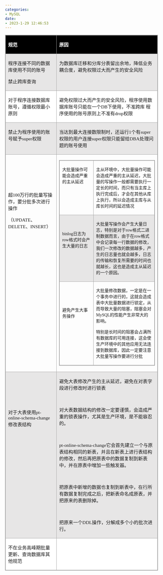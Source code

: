 ```yaml
---
categories:
- MySQL
date:
- 2023-1-29 12:46:53
---
```


<table summary="" cellspacing="0"
    style="border-collapse:collapse; border-color:#a3a3a3; border-style:solid; border-width:1px"
    class=" cke_show_border">
    <tbody>
        <tr>
            <td
                style="background-color:black; border-bottom:1px solid #a3a3a3; border-left:1px solid #a3a3a3; border-right:1px solid #a3a3a3; border-top:1px solid #a3a3a3; vertical-align:top; width:3.5541in">
                <p><span style="font-size:11.5pt"><span style="font-family:&quot;Microsoft YaHei UI&quot;"><span
                                style="color:white"><strong>规范</strong></span></span></span></p>
            </td>
            <td
                style="background-color:black; border-bottom:1px solid #a3a3a3; border-left:1px solid #a3a3a3; border-right:1px solid #a3a3a3; border-top:1px solid #a3a3a3; vertical-align:top; width:9.4944in">
                <p><span style="font-size:11.5pt"><span style="font-family:&quot;Microsoft YaHei UI&quot;"><span
                                style="color:white"><strong>原因</strong></span></span></span></p>
            </td>
        </tr>
        <tr>
            <td
                style="background-color:#e7e6e6; border-bottom:1px solid #a3a3a3; border-left:1px solid #a3a3a3; border-right:1px solid #a3a3a3; border-top:1px solid #a3a3a3; vertical-align:top; width:3.5541in">
                <p><span style="font-size:11.5pt"><span
                            style="font-family:&quot;Microsoft YaHei UI&quot;">程序连接不同的数据库使用不同的账号</span></span></p>
                <p><span style="font-size:11.5pt"><span
                            style="font-family:&quot;Microsoft YaHei UI&quot;">禁止跨库查询</span></span></p>
            </td>
            <td
                style="background-color:#e7e6e6; border-bottom:1px solid #a3a3a3; border-left:1px solid #a3a3a3; border-right:1px solid #a3a3a3; border-top:1px solid #a3a3a3; vertical-align:top; width:9.4944in">
                <p><span style="font-size:11.5pt"><span
                            style="font-family:&quot;Microsoft YaHei UI&quot;">为数据库迁移和分库分表留出余地，降低业务耦合度，避免权限过大而产生的安全风险</span></span>
                </p>
            </td>
        </tr>
        <tr>
            <td
                style="background-color:white; border-bottom:1px solid #a3a3a3; border-left:1px solid #a3a3a3; border-right:1px solid #a3a3a3; border-top:1px solid #a3a3a3; vertical-align:top; width:3.5541in">
                <p><span style="font-size:11.5pt"><span
                            style="font-family:&quot;Microsoft YaHei UI&quot;">对于程序连接数据库账号，遵循权限最小原则</span></span></p>
            </td>
            <td
                style="background-color:white; border-bottom:1px solid #a3a3a3; border-left:1px solid #a3a3a3; border-right:1px solid #a3a3a3; border-top:1px solid #a3a3a3; vertical-align:top; width:9.4944in">
                <p><span style="font-size:11.5pt"><span
                            style="font-family:&quot;Microsoft YaHei UI&quot;">避免权限过大而产生的安全风险，程序使用数据库账号只能在一个</span><span
                            style="font-family:&quot;Comic Sans MS&quot;">DB</span><span
                            style="font-family:&quot;Microsoft YaHei UI&quot;">下使用，不准跨库 程序使用的账号原则上不准有</span><span
                            style="font-family:&quot;Comic Sans MS&quot;">drop</span><span
                            style="font-family:&quot;Microsoft YaHei UI&quot;">权限</span></span></p>
            </td>
        </tr>
        <tr>
            <td
                style="background-color:#e7e6e6; border-bottom:1px solid #a3a3a3; border-left:1px solid #a3a3a3; border-right:1px solid #a3a3a3; border-top:1px solid #a3a3a3; vertical-align:top; width:3.5541in">
                <p><span style="font-size:11.5pt"><span
                            style="font-family:&quot;Microsoft YaHei UI&quot;">禁止为程序使用的账号赋予</span><span
                            style="font-family:&quot;Comic Sans MS&quot;">super</span><span
                            style="font-family:&quot;Microsoft YaHei UI&quot;">权限</span></span></p>
            </td>
            <td
                style="background-color:#e7e6e6; border-bottom:1px solid #a3a3a3; border-left:1px solid #a3a3a3; border-right:1px solid #a3a3a3; border-top:1px solid #a3a3a3; vertical-align:top; width:9.4944in">
                <p><span style="font-size:11.5pt"><span
                            style="font-family:&quot;Microsoft YaHei UI&quot;">当达到最大连接数限制时，还运行</span><span
                            style="font-family:&quot;Comic Sans MS&quot;">1</span><span
                            style="font-family:&quot;Microsoft YaHei UI&quot;">个有</span><span
                            style="font-family:&quot;Comic Sans MS&quot;">super</span><span
                            style="font-family:&quot;Microsoft YaHei UI&quot;">权限的用户连接</span><span
                            style="font-family:&quot;Comic Sans MS&quot;">super</span><span
                            style="font-family:&quot;Microsoft YaHei UI&quot;">权限只能留给</span><span
                            style="font-family:&quot;Comic Sans MS&quot;">DBA</span><span
                            style="font-family:&quot;Microsoft YaHei UI&quot;">处理问题的账号使用</span></span></p>
            </td>
        </tr>
        <tr>
            <td
                style="border-bottom:1px solid #a3a3a3; border-left:1px solid #a3a3a3; border-right:1px solid #a3a3a3; border-top:1px solid #a3a3a3; vertical-align:top; width:3.5541in">
                <p><span style="font-size:11.5pt"><span
                            style="font-family:&quot;Microsoft YaHei UI&quot;">&nbsp;</span></span></p>
                <p><span style="font-size:11.5pt"><span
                            style="font-family:&quot;Microsoft YaHei UI&quot;">&nbsp;</span></span></p>
                <p><span style="font-size:11.5pt"><span
                            style="font-family:&quot;Microsoft YaHei UI&quot;">&nbsp;</span></span></p>
                <p><span style="font-size:11.5pt"><span style="font-family:&quot;Microsoft YaHei UI&quot;">超</span><span
                            style="font-family:&quot;Comic Sans MS&quot;">100</span><span
                            style="font-family:&quot;Microsoft YaHei UI&quot;">万行的批量写操作，要分批多次进行操作</span></span></p>
                <p><span style="font-size:11.5pt"><span style="font-family:&quot;Microsoft YaHei UI&quot;">（</span><span
                            style="font-family:&quot;Comic Sans MS&quot;">UPDATE</span><span
                            style="font-family:&quot;Microsoft YaHei UI&quot;">、</span><span
                            style="font-family:&quot;Comic Sans MS&quot;">DELETE</span><span
                            style="font-family:&quot;Microsoft YaHei UI&quot;">、</span><span
                            style="font-family:&quot;Comic Sans MS&quot;">INSERT</span><span
                            style="font-family:&quot;Microsoft YaHei UI&quot;">）</span></span></p>
            </td>
            <td
                style="border-bottom:1px solid #a3a3a3; border-left:1px solid #a3a3a3; border-right:1px solid #a3a3a3; border-top:1px solid #a3a3a3; vertical-align:top; width:9.6097in">
                <table summary="" cellspacing="0"
                    style="border-collapse:collapse; border-color:#a3a3a3; border-style:solid; border-width:1px"
                    class=" cke_show_border">
                    <tbody>
                        <tr>
                            <td
                                style="border-bottom:1px solid #a3a3a3; border-left:1px solid #a3a3a3; border-right:1px solid #a3a3a3; border-top:1px solid #a3a3a3; vertical-align:top; width:2.952in">
                                <p><span style="font-size:10.5pt"><span
                                            style="font-family:&quot;Microsoft YaHei UI&quot;">大批量操作可能会造成严重的主从延迟</span></span>
                                </p>
                            </td>
                            <td
                                style="border-bottom:1px solid #a3a3a3; border-left:1px solid #a3a3a3; border-right:1px solid #a3a3a3; border-top:1px solid #a3a3a3; vertical-align:top; width:6.5444in">
                                <p><span style="font-size:10.5pt"><span
                                            style="font-family:&quot;Microsoft YaHei UI&quot;">主从环境中，大批量操作可能会造成严重的主从延迟，大批量的写操作一般都需要执行一定长的时间，而只有当主库上执行完成后，才会在其他从库上执行，所以会造成主库与从库长时间的延迟情况</span></span>
                                </p>
                            </td>
                        </tr>
                        <tr>
                            <td
                                style="background-color:#e7e6e6; border-bottom:1px solid #a3a3a3; border-left:1px solid #a3a3a3; border-right:1px solid #a3a3a3; border-top:1px solid #a3a3a3; vertical-align:top; width:2.952in">
                                <p><span style="font-size:10.5pt"><span
                                            style="font-family:&quot;Comic Sans MS&quot;">&nbsp;</span></span></p>
                                <p><span style="font-size:10.5pt"><span
                                            style="font-family:&quot;Comic Sans MS&quot;">binlog</span><span
                                            style="font-family:&quot;Microsoft YaHei UI&quot;">日志为</span><span
                                            style="font-family:&quot;Comic Sans MS&quot;">row</span><span
                                            style="font-family:&quot;Microsoft YaHei UI&quot;">格式时会产生大量的日志</span></span>
                                </p>
                            </td>
                            <td
                                style="background-color:#e7e6e6; border-bottom:1px solid #a3a3a3; border-left:1px solid #a3a3a3; border-right:1px solid #a3a3a3; border-top:1px solid #a3a3a3; vertical-align:top; width:6.5444in">
                                <p><span style="font-size:10.5pt"><span
                                            style="font-family:&quot;Microsoft YaHei UI&quot;">大批量写操作会产生大量日志，特别是对于</span><span
                                            style="font-family:&quot;Comic Sans MS&quot;">row</span><span
                                            style="font-family:&quot;Microsoft YaHei UI&quot;">格式二进制数据而言，由于在</span><span
                                            style="font-family:&quot;Comic Sans MS&quot;">row</span><span
                                            style="font-family:&quot;Microsoft YaHei UI&quot;">格式中会记录每一行数据的修改，我们一次修改的数据越多，产生的日志量也就会越多，日志的传输和恢复所需要的时间也就越长，这也是造成主从延迟的一个原因。</span></span>
                                </p>
                            </td>
                        </tr>
                        <tr>
                            <td
                                style="border-bottom:1px solid #a3a3a3; border-left:1px solid #a3a3a3; border-right:1px solid #a3a3a3; border-top:1px solid #a3a3a3; vertical-align:top; width:2.952in">
                                <p><span style="font-size:10.5pt"><span
                                            style="font-family:&quot;Microsoft YaHei UI&quot;">&nbsp;</span></span></p>
                                <p><span style="font-size:10.5pt"><span
                                            style="font-family:&quot;Microsoft YaHei UI&quot;">&nbsp;</span></span></p>
                                <p><span style="font-size:10.5pt"><span
                                            style="font-family:&quot;Microsoft YaHei UI&quot;">避免产生大事务操作</span></span>
                                </p>
                            </td>
                            <td
                                style="border-bottom:1px solid #a3a3a3; border-left:1px solid #a3a3a3; border-right:1px solid #a3a3a3; border-top:1px solid #a3a3a3; vertical-align:top; width:6.5444in">
                                <p><span style="font-size:10.5pt"><span
                                            style="font-family:&quot;Microsoft YaHei UI&quot;">大批量修改数据，一定是在一个事务中进行的，这就会造成表中大批量数据进行锁定，从而导致大量的阻塞，阻塞会对</span><span
                                            style="font-family:&quot;Comic Sans MS&quot;">MySQL</span><span
                                            style="font-family:&quot;Microsoft YaHei UI&quot;">的性能产生非常大的影响。</span></span>
                                </p>
                                <p><span style="font-size:10.5pt"><span
                                            style="font-family:&quot;Microsoft YaHei UI&quot;">特别是长时间的阻塞会占满所有数据库的可用连接，这会使生产环境中的其他应用无法连接到数据库，因此一定要注意大批量写操作要进行分批</span></span>
                                </p>
                            </td>
                        </tr>
                    </tbody>
                </table>
            </td>
        </tr>
        <tr>
            <td
                style="background-color:#e7e6e6; border-bottom:1px solid #a3a3a3; border-left:1px solid #a3a3a3; border-right:1px solid #a3a3a3; border-top:1px solid #a3a3a3; vertical-align:top; width:3.5541in">
                <p><span style="font-size:11.5pt"><span
                            style="font-family:&quot;Microsoft YaHei UI&quot;">&nbsp;</span></span></p>
                <p><span style="font-size:11.5pt"><span
                            style="font-family:&quot;Microsoft YaHei UI&quot;">&nbsp;</span></span></p>
                <p><span style="font-size:11.5pt"><span
                            style="font-family:&quot;Microsoft YaHei UI&quot;">&nbsp;</span></span></p>
                <p><span style="font-size:11.5pt"><span
                            style="font-family:&quot;Microsoft YaHei UI&quot;">对于大表使用</span><span
                            style="font-family:&quot;Comic Sans MS&quot;">pt-online-schema-change</span><span
                            style="font-family:&quot;Microsoft YaHei UI&quot;">修改表结构</span></span></p>
            </td>
            <td
                style="background-color:#e7e6e6; border-bottom:1px solid #a3a3a3; border-left:1px solid #a3a3a3; border-right:1px solid #a3a3a3; border-top:1px solid #a3a3a3; vertical-align:top; width:9.502in">
                <p><span style="font-size:11.5pt"><span
                            style="font-family:&quot;Microsoft YaHei UI&quot;">避免大表修改产生的主从延迟，避免在对表字段进行修改时进行锁表</span></span>
                </p>
                <p><span style="font-size:11.5pt"><span
                            style="font-family:&quot;Comic Sans MS&quot;">&nbsp;</span></span></p>
                <p><span style="font-size:11.5pt"><span
                            style="font-family:&quot;Microsoft YaHei UI&quot;">对大表数据结构的修改一定要谨慎，会造成严重的锁表操作，尤其是生产环境，是不能容忍的。</span></span>
                </p>
                <p><span style="font-size:11.5pt"><span
                            style="font-family:&quot;Comic Sans MS&quot;">&nbsp;</span></span></p>
                <p><span style="font-size:11.5pt"><span
                            style="font-family:&quot;Comic Sans MS&quot;">pt-online-schema-change</span><span
                            style="font-family:&quot;Microsoft YaHei UI&quot;">它会首先建立一个与原表结构相同的新表，并且在新表上进行表结构的修改，然后再把原表中的数据复制到新表中，并在原表中增加一些触发器。</span></span>
                </p>
                <p><span style="font-size:11.5pt"><span
                            style="font-family:&quot;Comic Sans MS&quot;">&nbsp;</span></span></p>
                <p><span style="font-size:11.5pt"><span
                            style="font-family:&quot;Microsoft YaHei UI&quot;">把原表中新增的数据也复制到新表中，在行所有数据复制完成之后，把新表命名成原表，并把原来的表删除掉。</span></span>
                </p>
                <p><span style="font-size:11.5pt"><span
                            style="font-family:&quot;Comic Sans MS&quot;">&nbsp;</span></span></p>
                <p><span style="font-size:11.5pt"><span
                            style="font-family:&quot;Microsoft YaHei UI&quot;">把原来一个</span><span
                            style="font-family:&quot;Comic Sans MS&quot;">DDL</span><span
                            style="font-family:&quot;Microsoft YaHei UI&quot;">操作，分解成多个小的批次进行。</span></span></p>
            </td>
        </tr>
        <tr>
            <td
                style="background-color:white; border-bottom:1px solid #a3a3a3; border-left:1px solid #a3a3a3; border-right:1px solid #a3a3a3; border-top:1px solid #a3a3a3; vertical-align:top; width:3.5673in">
                <p><span style="font-size:11.5pt"><span
                            style="font-family:&quot;Microsoft YaHei UI&quot;">不在业务高峰期批量更新、查询数据库其他规范</span></span></p>
            </td>
            <td
                style="background-color:white; border-bottom:1px solid #a3a3a3; border-left:1px solid #a3a3a3; border-right:1px solid #a3a3a3; border-top:1px solid #a3a3a3; vertical-align:top; width:9.4812in">
                <p><span style="font-size:11.5pt"><span
                            style="font-family:&quot;Comic Sans MS&quot;">&nbsp;</span></span>​​​​​​​</p>
            </td>
        </tr>
    </tbody>
</table>
